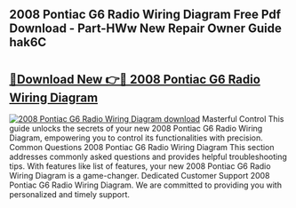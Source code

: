 ## 2008 Pontiac G6 Radio Wiring Diagram Free Pdf Download - Part-HWw New Repair Owner Guide hak6C

# <h2><a href="http://dfl193z.blite.top/?on=2008+Pontiac+G6+Radio+Wiring+Diagram">🔗Download New 👉🔴 2008 Pontiac G6 Radio Wiring Diagram</a></h2>

[![2008 Pontiac G6 Radio Wiring Diagram download](https://i.imgur.com/lujVjoI.png)](http://dfl193z.blite.top/?on=2008+Pontiac+G6+Radio+Wiring+Diagram)
Masterful Control This guide unlocks the secrets of your new 2008 Pontiac G6 Radio Wiring Diagram, empowering you to control its functionalities with precision. Common Questions 2008 Pontiac G6 Radio Wiring Diagram This section addresses commonly asked questions and provides helpful troubleshooting tips. With features like list of features, your new 2008 Pontiac G6 Radio Wiring Diagram is a game-changer. Dedicated Customer Support 2008 Pontiac G6 Radio Wiring Diagram. We are committed to providing you with personalized and timely support.
